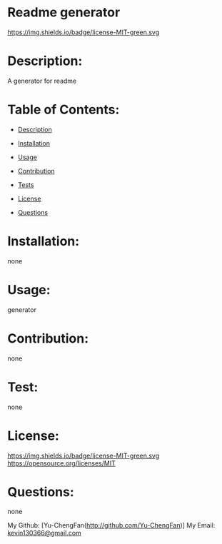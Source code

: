 # Readme generator


  https://img.shields.io/badge/license-MIT-green.svg

  # Description:

  A generator for readme


  # Table of Contents:

  - [Description](#description)

  - [Installation](#installation)

  - [Usage](#usage)

  - [Contribution](#contribution)

  - [Tests](#tests)

  - [License](#license)

  - [Questions](#questions)


  # Installation:

  none

  # Usage:

  generator

  # Contribution:

  none

  # Test:

  none

  # License: 

  
  https://img.shields.io/badge/license-MIT-green.svg
  https://opensource.org/licenses/MIT
  

  # Questions:

  none


  My Github: [Yu-ChengFan(http://github.com/Yu-ChengFan)]
  My Email: kevin130366@gmail.com
